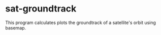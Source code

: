 # sat-groundtrack
This program calculates plots the groundtrack of a satellite's orbit using basemap.  
